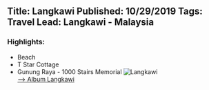 Title: Langkawi
Published: 10/29/2019
Tags: Travel
Lead: Langkawi - Malaysia
---
### Highlights:
* Beach
* T Star Cottage
* Gunung Raya - 1000 Stairs Memorial 
![Langkawi](https://lh3.googleusercontent.com/ztWTJO2KDVrWbbcm7KI-loEu5cCby-Ds-eO8Cib_plnlzi62MfBW97CLpo_o6r0WN-3GWloHaOCMQ3fcllUzIYVmjr9tURjL505-Vz4mD-ga3fYvtraBcLT5uT8_17nTrCYmOGX2R-9gw6tTpV3odqtmNKNp2xMTD42_jzY6T6nHL2IPDXAmeYg5a65UzxgarD88xcqHQHLZFxe9EivVrVCVKQeuLGBebaX44YDJvf_o-fZNCpHuC7V_wxfxwAXJn95lqRAu-PrvU7E5uMEMyTEppPxLHVqvNtYzyZk3_6HQ0gsT5T1bGlhe6ENE0TQxUAWFZCH_38eOVUVHSx12Ws467Vs_JQTf-62C3R8LhmSMLxKeJA4ehZm_JFRMNa3jXlvZYWajoV7xJe27FAWSbZghxo9AJdQEGJRBzwqgMhWZ9Z5on4blljlNgmbDYhJND5xWdpfr_z_ZWge30bqglLOvqRhOnPGQuyBhW7_KuyrjNGrA7J7i_O1tZJvy0bgt4Yfh4QLwPIYf0wJxR7MMTOYBwz6cqhCqREJogwgvkyQZJafd37Ou7ugrXkANi4_AKqwHDuUYWKntCQxLdPDzTui4qefy1GBynZvxXDcZ1kwPPOZ4dmc1hfc4CYODilZLgt9aBfyOl9H34TEfeetl2IYbNKTJIbcm7bgWKaVx9xyLuGLo7JHcjZU=s205-p-k-no)  
<a href="https://photos.app.goo.gl/7Vwkwn3h2n1Ar5aGA" target="_blank">--> Album Langkawi</a>